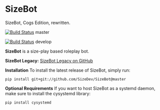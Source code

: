 # SizeBot
SizeBot, Cogs Edition, rewritten.

[![Build Status](https://travis-ci.org/sizedev/SizeBot.svg?branch=master)](https://travis-ci.org/sizedev/SizeBot) master

[![Build Status](https://travis-ci.org/sizedev/SizeBotsvg?branch=develop)](https://travis-ci.org/sizedev/SizeBot) develop

**SizeBot** is a size-play based roleplay bot.

**SizeBot Legacy:** [SizeBot Legacy on GitHub](https://github.com/sizedev/SizeBot#sizebot-legacy)

**Installation**
To install the latest release of SizeBot, simply run:

`pip install git+git://github.com/SizeDev/SizeBot@master`

**Optional Requirements**
If you want to host SizeBot as a systemd daemon, make sure to install the cysystemd library:

`pip install cysystemd`
